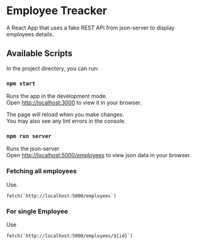 # Employee Treacker

A React App that uses a fake REST API from json-server to display employees details.

## Available Scripts

In the project directory, you can run:

### `npm start`

Runs the app in the development mode.\
Open [http://localhost:3000](http://localhost:3000) to view it in your browser.

The page will reload when you make changes.\
You may also see any lint errors in the console.

### `npm run server`

Runs the json-server\
Open [http://localhost:5000/employees](http://localhost:5000/employees) to view json data in your browser.

### Fetching all employees

Use.

```
fetch(`http://localhost:5000/employees`)
```

### For single Employee

Use

```
fetch(`http://localhost:5000/employees/${id}`)
```
